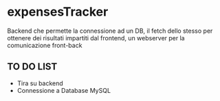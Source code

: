 # expensesTracker

Backend che permette la connessione ad un DB, il fetch dello stesso per ottenere dei risultati impartiti dal frontend,
un webserver per la comunicazione front-back

## TO DO LIST

- Tira su backend
- Connessione a Database MySQL
